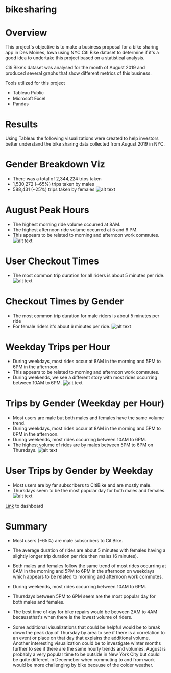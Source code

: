 # bikesharing

# Overview
This project's objective is to make a business proposal for a bike sharing app in Des Moines, Iowa using NYC Citi Bike dataset to determine if it's a good idea to undertake this project based on a statistical analysis.

Citi Bike's dataset was analysed for the month of August 2019 and produced several graphs that show different metrics of this business.

Tools utilized for this project

- Tableau Public 
- Microsoft Excel
- Pandas

# Results

Using Tableau the following visualizations were created to help investors better understand the bike sharing data collected from August 2019 in NYC. 

# Gender Breakdown Viz
- There was a total of 2,344,224 trips taken
- 1,530,272 (~65%) trips taken by males
- 588,431 (~25%) trips taken by females
![alt text](https://github.com/kmfriesen/bikesharing/blob/main/Resources/GenderBreakdown.png)

# August Peak Hours
- The highest morning ride volume occurred at 8AM.
- The highest afternoon ride volume occurred at 5 and 6 PM.
- This appears to be related to morning and afternoon work commutes.
![alt text](https://github.com/kmfriesen/bikesharing/blob/main/Resources/AugustPeakHours.png)

# User Checkout Times 
- The most common trip duration for all riders is about 5 minutes per ride.
![alt text](https://github.com/kmfriesen/bikesharing/blob/main/Resources/CheckoutTimesForUsers.png)

# Checkout Times by Gender
- The most common trip duration for male riders is about 5 minutes per ride
- For female riders it's about 6 minutes per ride.
![alt text](https://github.com/kmfriesen/bikesharing/blob/main/Resources/CheckoutTimesByGender.png)

# Weekday Trips per Hour
- During weekdays, most rides occur at 8AM in the morning and 5PM to 6PM in the afternoon. 
- This appears to be related to morning and afternoon work commutes. 
- During weekends, we see a different story with most rides occurring between 10AM to 6PM. 
![alt text](https://github.com/kmfriesen/bikesharing/blob/main/Resources/TripsByWeekdayPerHour.png)

# Trips by Gender (Weekday per Hour)
- Most users are male but both males and females have the same volume trend. 
- During weekdays, most rides occur at 8AM in the morning and 5PM to 6PM in the afternoon. 
- During weekends, most rides occurring between 10AM to 6PM. 
- The highest volume of rides are by males between 5PM to 6PM on Thursdays.
![alt text](https://github.com/kmfriesen/bikesharing/blob/main/Resources/TripsByGender(WeekdayPerHour).png)

# User Trips by Gender by Weekday 
- Most users are by far subscribers to CitiBike and are mostly male. 
- Thursdays seem to be the most popular day for both males and females.
![alt text](https://github.com/kmfriesen/bikesharing/blob/main/Resources/UserTripsByGenderByWeekday.png)

[Link](https://public.tableau.com/app/profile/kristine.friesen/viz/Citibike_Challenge_16289798521500/CitiBikeStory?publish=yes) to dashboard


# Summary

- Most users (~65%) are male subscribers to CitiBike. 
- The average duration of rides are about 5 minutes with females having a slightly longer trip duration per ride then males (6 minutes). 
- Both males and females follow the same trend of most rides occurring at 8AM in the morning and 5PM to 6PM in the afternoon on weekdays which appears to be related to morning and afternoon work commutes. 
- During weekends, most rides occurring between 10AM to 6PM. 
- Thursdays between 5PM to 6PM seem are the most popular day for both males and females.
- The best time of day for bike repairs would be between 2AM to 4AM becausethat's when there is the lowest volume of riders.

- Some additional visualizations that could be helpful would be to break down the peak day of Thursday by area to see if there is a correlation to an event or place on that day that explains the additional volume. Another interesting visualization could be to investigate winter months further to see if there are the same hourly trends and volumes. August is probably a very popular time to be outside in New York City but could be quite different in Decemeber when commuting to and from work would be more challenging by bike because of the colder weather.
